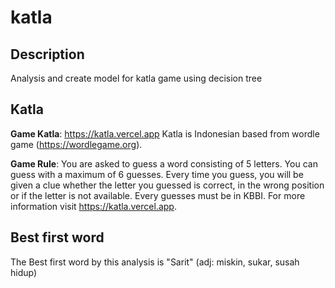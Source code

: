 # katla

## Description

Analysis and create model for katla game using decision tree

## Katla

**Game Katla**: <https://katla.vercel.app>
Katla is Indonesian based from wordle game (<https://wordlegame.org>).

**Game Rule**: You are asked to guess a word consisting of 5 letters. You can guess with a maximum of 6 guesses. Every time you guess, you will be given a clue whether the letter you guessed is correct, in the wrong position or if the letter is not available. Every guesses must be in KBBI. For more information visit <https://katla.vercel.app>.

## Best first word

The Best first word by this analysis is "Sarit" (adj: miskin, sukar, susah hidup)

